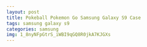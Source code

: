 ```yaml
---
layout: post
title: Pokeball Pokemon Go Samsung Galaxy S9 Case
tags: samsung galaxy s9
categories: samsung
img: 1_8nyNFpGtrS_iWBI9qGQ8R0jkA7KJGXs
---
```


